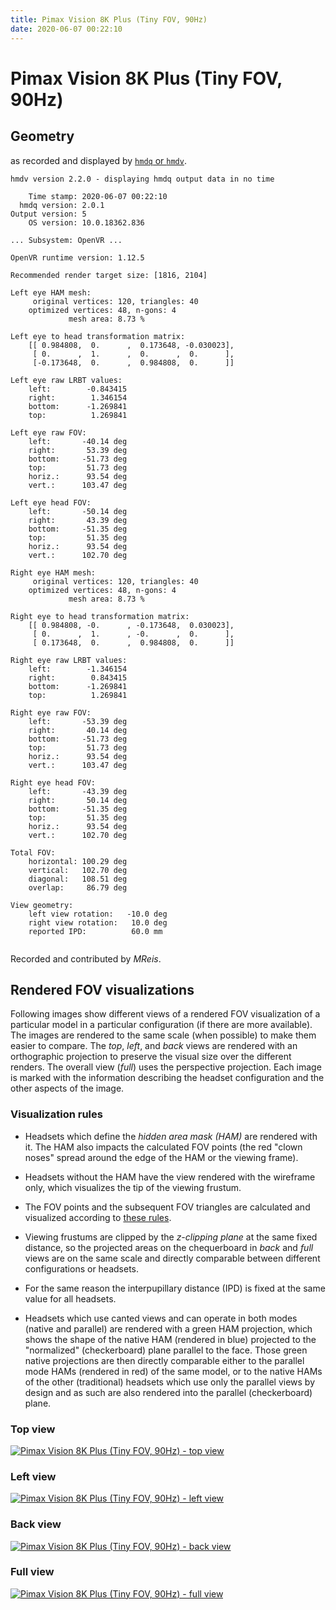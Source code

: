 ```yaml
---
title: Pimax Vision 8K Plus (Tiny FOV, 90Hz)
date: 2020-06-07 00:22:10
---
```

# Pimax Vision 8K Plus (Tiny FOV, 90Hz)

## Geometry

as recorded and displayed by [`hmdq` or `hmdv`](https://github.com/risa2000/hmdq).
```
hmdv version 2.2.0 - displaying hmdq output data in no time

    Time stamp: 2020-06-07 00:22:10
  hmdq version: 2.0.1
Output version: 5
    OS version: 10.0.18362.836

... Subsystem: OpenVR ...

OpenVR runtime version: 1.12.5

Recommended render target size: [1816, 2104]

Left eye HAM mesh:
     original vertices: 120, triangles: 40
    optimized vertices: 48, n-gons: 4
             mesh area: 8.73 %

Left eye to head transformation matrix:
    [[ 0.984808,  0.      ,  0.173648, -0.030023],
     [ 0.      ,  1.      ,  0.      ,  0.      ],
     [-0.173648,  0.      ,  0.984808,  0.      ]]

Left eye raw LRBT values:
    left:        -0.843415
    right:        1.346154
    bottom:      -1.269841
    top:          1.269841

Left eye raw FOV:
    left:       -40.14 deg
    right:       53.39 deg
    bottom:     -51.73 deg
    top:         51.73 deg
    horiz.:      93.54 deg
    vert.:      103.47 deg

Left eye head FOV:
    left:       -50.14 deg
    right:       43.39 deg
    bottom:     -51.35 deg
    top:         51.35 deg
    horiz.:      93.54 deg
    vert.:      102.70 deg

Right eye HAM mesh:
     original vertices: 120, triangles: 40
    optimized vertices: 48, n-gons: 4
             mesh area: 8.73 %

Right eye to head transformation matrix:
    [[ 0.984808, -0.      , -0.173648,  0.030023],
     [ 0.      ,  1.      , -0.      ,  0.      ],
     [ 0.173648,  0.      ,  0.984808,  0.      ]]

Right eye raw LRBT values:
    left:        -1.346154
    right:        0.843415
    bottom:      -1.269841
    top:          1.269841

Right eye raw FOV:
    left:       -53.39 deg
    right:       40.14 deg
    bottom:     -51.73 deg
    top:         51.73 deg
    horiz.:      93.54 deg
    vert.:      103.47 deg

Right eye head FOV:
    left:       -43.39 deg
    right:       50.14 deg
    bottom:     -51.35 deg
    top:         51.35 deg
    horiz.:      93.54 deg
    vert.:      102.70 deg

Total FOV:
    horizontal: 100.29 deg
    vertical:   102.70 deg
    diagonal:   108.51 deg
    overlap:     86.79 deg

View geometry:
    left view rotation:   -10.0 deg
    right view rotation:   10.0 deg
    reported IPD:          60.0 mm


```
Recorded and contributed by _MReis_.

## Rendered FOV visualizations

Following images show different views of a rendered FOV visualization of a
particular model in a particular configuration (if there are more available).
The images are rendered to the same scale (when possible) to make them easier
to compare. The _top_, _left_, and _back_ views are rendered with an
orthographic projection to preserve the visual size over the different renders.
The overall view (_full_) uses the perspective projection. Each image is marked
with the information describing the headset configuration and the other aspects
of the image.

### Visualization rules

* Headsets which define the _hidden area mask (HAM)_ are rendered with it. The
  HAM also impacts the calculated FOV points (the red "clown noses" spread
  around the edge of the HAM or the viewing frame).

* Headsets without the HAM have the view rendered with the wireframe only, which
  visualizes the tip of the viewing frustum.

* The FOV points and the subsequent FOV triangles are calculated and visualized
  according to [these
  rules](https://risa2000.github.io/vrdocs/docs/hmd_fov_calculation).

* Viewing frustums are clipped by the _z-clipping plane_ at the same fixed
  distance, so the projected areas on the chequerboard in _back_ and _full_
  views are on the same scale and directly comparable between different
  configurations or headsets.

* For the same reason the interpupillary distance (IPD) is fixed at the same
  value for all headsets.

* Headsets which use canted views and can operate in both modes (native and
  parallel) are rendered with a green HAM projection, which shows the shape of
  the native HAM (rendered in blue) projected to the "normalized"
  (checkerboard) plane parallel to the face. Those green native projections are
  then directly comparable either to the parallel mode HAMs (rendered in red)
  of the same model, or to the native HAMs of the other (traditional) headsets
  which use only the parallel views by design and as such are also rendered
  into the parallel (checkerboard) plane.

### Top view
[![Pimax Vision 8K Plus (Tiny FOV, 90Hz) - top view](../images/PimaxVision8KPlus_Tiny_Native_R90_top.dmx.png)](../images/PimaxVision8KPlus_Tiny_Native_R90_top.dmx.png)

### Left view
[![Pimax Vision 8K Plus (Tiny FOV, 90Hz) - left view](../images/PimaxVision8KPlus_Tiny_Native_R90_left.dmx.png)](../images/PimaxVision8KPlus_Tiny_Native_R90_left.dmx.png)

### Back view
[![Pimax Vision 8K Plus (Tiny FOV, 90Hz) - back view](../images/PimaxVision8KPlus_Tiny_Native_R90_back.dmx.png)](../images/PimaxVision8KPlus_Tiny_Native_R90_back.dmx.png)

### Full view
[![Pimax Vision 8K Plus (Tiny FOV, 90Hz) - full view](../images/PimaxVision8KPlus_Tiny_Native_R90_over.dmx.png)](../images/PimaxVision8KPlus_Tiny_Native_R90_over.dmx.png)

